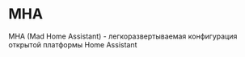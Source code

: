 # MHA
MHA (Mad Home Assistant) - легкоразвертываемая конфигурация открытой платформы Home Assistant
